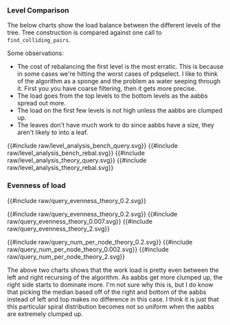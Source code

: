 
### Level Comparison

The below charts show the load balance between the different levels of the tree. 
Tree construction is compared against one call to `find_colliding_pairs`.

Some observations:
* The cost of rebalancing the first level is the most erratic. 
    This is because in some cases we're hitting the worst cases of pdqselect.
	I like to think of the algorithm as a sponge and the problem as water seeping through it.
	First you you have coarse filtering, then it gets more precise.
* The load goes from the top levels to the bottom levels as the aabbs spread out more.
* The load on the first few levels is not high unless the aabbs are clumped up. 
* The leaves don't have much work to do since aabbs have a size, they aren't likely to 
  into a leaf.




<link rel="stylesheet" href="css/plotato.css">
{{#include raw/level_analysis_bench_query.svg}}
{{#include raw/level_analysis_bench_rebal.svg}}
{{#include raw/level_analysis_theory_query.svg}}
{{#include raw/level_analysis_theory_rebal.svg}}



### Evenness of load


{{#include raw/query_evenness_theory_0.2.svg}}

{{#include raw/query_evenness_theory_0.2.svg}}
{{#include raw/query_evenness_theory_0.007.svg}}
{{#include raw/query_evenness_theory_2.svg}}

{{#include raw/query_num_per_node_theory_0.2.svg}}
{{#include raw/query_num_per_node_theory_0.002.svg}}
{{#include raw/query_num_per_node_theory_2.svg}}



The above two charts shows that the work load is pretty even between the left and right recursing of the algorithm.
As aabbs get more clumped up, the right side starts to dominate more. I'm not sure why this is, but I do know that picking the median based off of the right and bottom of the aabbs instead of left and top makes no difference in this case. I think it is just that this particular spiral distribution becomes not so uniform when the aabbs are extremely clumped up.



